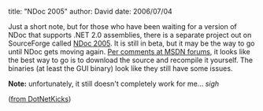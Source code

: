 
title: "NDoc 2005"
author: David
date: 2006/07/04

Just a short note, but for those who have been waiting for a version of NDoc that supports .NET 2.0 assemblies, there is a separate project out on SourceForge called [NDoc 2005](http://sourceforge.net/project/showfiles.php?group_id=163095). It is still in beta, but it may be the way to go until NDoc gets moving again. [Per comments at MSDN forums](http://forums.microsoft.com/msdn/showpost.aspx?postid=110491&SiteID=1&PageID=1), it looks like the best way to go is to download the source and recompile it yourself. The binaries (at least the GUI binary) look like they still have some issues.

**Note:** unfortunately, it still doesn't completely work for me... *sigh*

([from DotNetKicks](http://www.dotnetkicks.com/products/NET_2_0_Documentation_Coming_Next_Week))
